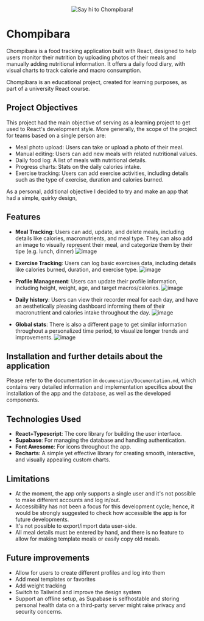 <p align="center">
  <img src="https://github.com/user-attachments/assets/b02f486e-0031-4375-90a4-8f1a7bbbd150" alt="Say hi to Chompibara!"/>
</p>

# Chompibara

Chompibara is a food tracking application built with React, designed to help users monitor their nutrition by uploading photos of their meals and manually adding nutritional information. It offers a daily food diary, with visual charts to track calorie and macro consumption.

Chompibara is an educational project, created for learning purposes, as part of a university React course.

## Project Objectives
This project had the main objective of serving as a learning project to get used to React's development style. 
More generally, the scope of the project for teams based on a single person are:
- Meal photo upload: Users can take or upload a photo of their meal.
- Manual editing: Users can add new meals with related nutritional values.
- Daily food log: A list of meals with nutritional details.
- Progress charts: Stats on the daily calories intake.
- Exercise tracking: Users can add exercise activities, including details such as the type of exercise, duration and calories burned.

As a personal, additional objective I decided to try and make an app that had a simple, quirky design,

## Features

- **Meal Tracking**: Users can add, update, and delete meals, including details like calories, macronutrients, and meal type. They can also add an image to visually represent their meal, and categorize them by their tipe (e.g. lunch, dinner)
![image](https://github.com/user-attachments/assets/e0cdd0fc-149a-4e21-96d2-f6abf96a2077)
- **Exercise Tracking**: Users can log basic exercises data, including details like calories burned, duration, and exercise type.
  ![image](https://github.com/user-attachments/assets/8a51e608-6f4f-4830-bfc2-0aca8277c84c)

- **Profile Management**: Users can update their profile information, including height, weight, age, and target macros/calories.
  ![image](https://github.com/user-attachments/assets/89952f32-cc62-4275-a800-8fc76840d1a1)
- **Daily history**: Users can view their recorder meal for each day, and have an aesthetically pleasing dashboard informing them of their macronutrient and calories intake throughout the day.
  ![image](https://github.com/user-attachments/assets/274e6d6d-4fb4-40ed-9ba8-e11fd79e6eb2)
- **Global stats**: There is also a different page to get similar information throughout a personalized time period, to visualize longer trends and improvements.
  ![image](https://github.com/user-attachments/assets/baaeb2b4-a655-4090-8e36-7a493d683dbe)


## Installation and further details about the application
Please refer to the documentation in `documenation/Documentation.md`, which contains very detailed information and implementation specifics about the installation of the app and the database, as well as the developed components.
## Technologies Used

- **React+Typescript**: The core library for building the user interface.
- **Supabase**: For managing the database and handling authentication.
- **Font Awesome**: For icons throughout the app.
- **Recharts**: A simple yet effective library for creating smooth, interactive, and visually appealing custom charts.

## Limitations
- At the moment, the app only supports a single user and it's not possible to make different accounts and log in/out.
- Accessibility has not been a focus for this development cycle; hence, it would be strongly suggested to check how accessible the app is for future developments.
- It's not possible to export/import data user-side.
- All meal details must be entered by hand, and there is no feature to allow for making template meals or easily copy old meals.

## Future improvements
- Allow for users to create different profiles and log into them
- Add meal templates or favorites
- Add weight tracking
- Switch to Tailwind and improve the design system
- Support an offline setup, as Supabase is selfhostable and storing personal health data on a third-party server might raise privacy and security concerns.

